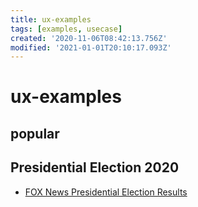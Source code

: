 ```yaml
---
title: ux-examples
tags: [examples, usecase]
created: '2020-11-06T08:42:13.756Z'
modified: '2021-01-01T20:10:17.093Z'
---
```


# ux-examples

## popular

## Presidential Election 2020

- [FOX News Presidential Election Results](https://www.foxnews.com/elections/2020/general-results)
